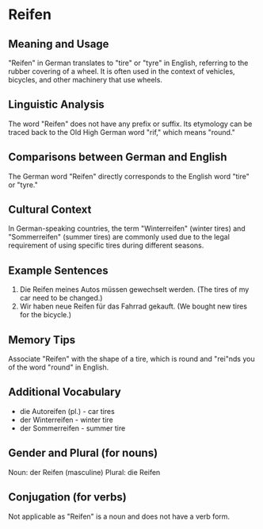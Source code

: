 # Reifen
## Meaning and Usage
"Reifen" in German translates to "tire" or "tyre" in English, referring to the rubber covering of a wheel. It is often used in the context of vehicles, bicycles, and other machinery that use wheels.

## Linguistic Analysis
The word "Reifen" does not have any prefix or suffix. Its etymology can be traced back to the Old High German word "rif," which means "round."

## Comparisons between German and English
The German word "Reifen" directly corresponds to the English word "tire" or "tyre."

## Cultural Context
In German-speaking countries, the term "Winterreifen" (winter tires) and "Sommerreifen" (summer tires) are commonly used due to the legal requirement of using specific tires during different seasons.

## Example Sentences
1. Die Reifen meines Autos müssen gewechselt werden. (The tires of my car need to be changed.)
2. Wir haben neue Reifen für das Fahrrad gekauft. (We bought new tires for the bicycle.)

## Memory Tips
Associate "Reifen" with the shape of a tire, which is round and "rei"nds you of the word "round" in English.

## Additional Vocabulary
- die Autoreifen (pl.) - car tires
- der Winterreifen - winter tire
- der Sommerreifen - summer tire

## Gender and Plural (for nouns)
Noun: der Reifen (masculine)
Plural: die Reifen

## Conjugation (for verbs)
Not applicable as "Reifen" is a noun and does not have a verb form.